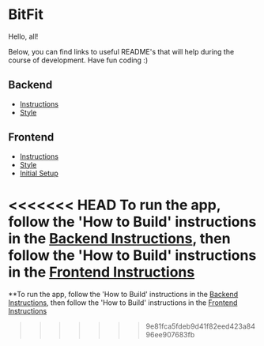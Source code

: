 # BitFit

Hello, all!

Below, you can find links to useful README's that will help during the course of
development. Have fun coding :)

## Backend
- [Instructions](backend/README.md "Backend Instructions")
- [Style](backend/README_STYLE.md "Backend Style")

## Frontend
- [Instructions](frontend/README.md "Frontend Instructions")
- [Style](frontend/README_STYLE.md "Frontend Style")
- [Initial Setup](frontend/README_INITIAL_SETUP.md "Frontend Initial Setup")

<<<<<<< HEAD
**To run the app, follow the 'How to Build' instructions in the**
**[Backend Instructions](backend/README.md "Backend Instructions"), then follow**
**the 'How to Build' instructions in the [Frontend Instructions](frontend/README.md "Frontend Instructions")**
=======
**To run the app, follow the 'How to Build' instructions in the [Backend Instructions](backend/README.md "Backend Instructions"), then follow the 'How to Build' instructions in the [Frontend Instructions](frontend/README.md "Frontend Instructions")
>>>>>>> 9e81fca5fdeb9d41f82eed423a8496ee907683fb
